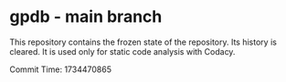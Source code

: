 # gpdb - main branch

This repository contains the frozen state of the repository.
Its history is cleared. It is used only for static code
analysis with Codacy.

Commit Time: 1734470865